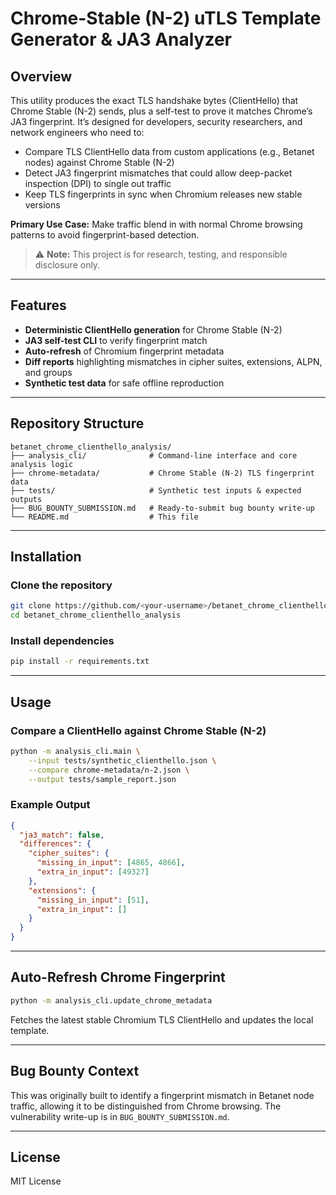 # Chrome-Stable (N-2) uTLS Template Generator & JA3 Analyzer

## Overview

This utility produces the exact TLS handshake bytes (ClientHello) that Chrome Stable (N-2) sends, plus a self-test to prove it matches Chrome’s JA3 fingerprint.
It’s designed for developers, security researchers, and network engineers who need to:

* Compare TLS ClientHello data from custom applications (e.g., Betanet nodes) against Chrome Stable (N-2)
* Detect JA3 fingerprint mismatches that could allow deep-packet inspection (DPI) to single out traffic
* Keep TLS fingerprints in sync when Chromium releases new stable versions

**Primary Use Case:** Make traffic blend in with normal Chrome browsing patterns to avoid fingerprint-based detection.

> ⚠ **Note:** This project is for research, testing, and responsible disclosure only.

---

## Features

* **Deterministic ClientHello generation** for Chrome Stable (N-2)
* **JA3 self-test CLI** to verify fingerprint match
* **Auto-refresh** of Chromium fingerprint metadata
* **Diff reports** highlighting mismatches in cipher suites, extensions, ALPN, and groups
* **Synthetic test data** for safe offline reproduction

---

## Repository Structure

```
betanet_chrome_clienthello_analysis/
├── analysis_cli/              # Command-line interface and core analysis logic
├── chrome-metadata/           # Chrome Stable (N-2) TLS fingerprint data
├── tests/                     # Synthetic test inputs & expected outputs
├── BUG_BOUNTY_SUBMISSION.md   # Ready-to-submit bug bounty write-up
└── README.md                  # This file
```

---

## Installation

### Clone the repository

```bash
git clone https://github.com/<your-username>/betanet_chrome_clienthello_analysis.git
cd betanet_chrome_clienthello_analysis
```

### Install dependencies

```bash
pip install -r requirements.txt
```

---

## Usage

### Compare a ClientHello against Chrome Stable (N-2)

```bash
python -m analysis_cli.main \
    --input tests/synthetic_clienthello.json \
    --compare chrome-metadata/n-2.json \
    --output tests/sample_report.json
```

### Example Output

```json
{
  "ja3_match": false,
  "differences": {
    "cipher_suites": {
      "missing_in_input": [4865, 4866],
      "extra_in_input": [49327]
    },
    "extensions": {
      "missing_in_input": [51],
      "extra_in_input": []
    }
  }
}
```

---

## Auto-Refresh Chrome Fingerprint

```bash
python -m analysis_cli.update_chrome_metadata
```

Fetches the latest stable Chromium TLS ClientHello and updates the local template.

---

## Bug Bounty Context

This was originally built to identify a fingerprint mismatch in Betanet node traffic, allowing it to be distinguished from Chrome browsing.
The vulnerability write-up is in `BUG_BOUNTY_SUBMISSION.md`.

---

## License

MIT License
